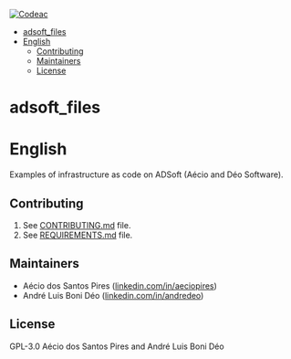 [![Codeac](https://static.codeac.io/badges/2-229420634.svg "Codeac.io")](https://app.codeac.io/github/aeciopires/adsoft)

<!-- TOC -->

- [adsoft\_files](#adsoft_files)
- [English](#english)
  - [Contributing](#contributing)
  - [Maintainers](#maintainers)
  - [License](#license)

<!-- TOC -->

# adsoft_files

# English

Examples of infrastructure as code on ADSoft (Aécio and Déo Software).

## Contributing

1. See [CONTRIBUTING.md](CONTRIBUTING.md) file.
2. See [REQUIREMENTS.md](REQUIREMENTS.md) file.

## Maintainers

- Aécio dos Santos Pires ([linkedin.com/in/aeciopires](https://www.linkedin.com/in/aeciopires))
- André Luis Boni Déo ([linkedin.com/in/andredeo](https://www.linkedin.com/in/andredeo))

## License

GPL-3.0 Aécio dos Santos Pires and André Luis Boni Déo
